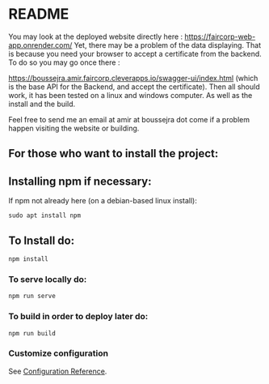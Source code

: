 # README
You may look at the deployed website directly here : https://faircorp-web-app.onrender.com/
Yet, there may be a problem of the data displaying. That is because you need your browser to accept a certificate from the backend. To do so you may go once there :

https://boussejra.amir.faircorp.cleverapps.io/swagger-ui/index.html
(which is the base API for the Backend, and accept the certificate).
Then all should work, it has been tested on a linux and windows computer. As well as the install and the build.

Feel free to send me an email at amir at boussejra dot come if a problem happen visiting the website or building.
## For those who want to install the project:

## Installing npm if necessary:

If npm not already here (on a debian-based linux install): 
```
sudo apt install npm
```
## To Install do:
```
npm install
```

### To serve locally do:
```
npm run serve
```

### To build in order to deploy later do:
```
npm run build
```

### Customize configuration
See [Configuration Reference](https://cli.vuejs.org/config/).
